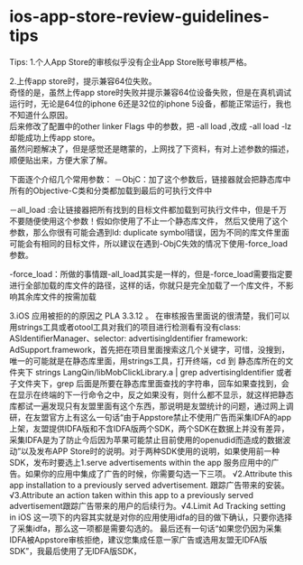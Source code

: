 # ios-app-store-review-guidelines-tips

Tips:
1.个人App Store的审核似乎没有企业App Store账号审核严格。

2.上传app store时，提示兼容64位失败。   
  奇怪的是，虽然上传app store时失败并提示兼容64位设备失败，但是在真机调试运行时，无论是64位的iphone 6还是32位的iphone 5设备，都能正常运行，我也不知道什么原因。   
  后来修改了配置中的other linker Flags 中的参数，把 -all load ,改成 -all load -lz 却能成功上传app store。   
  虽然问题解决了，但是感觉还是瞎蒙的，上网找了下资料，有对上述参数的描述，顺便贴出来，方便大家了解。
  
  下面逐个介绍几个常用参数：
－ObjC：加了这个参数后，链接器就会把静态库中所有的Objective-C类和分类都加载到最后的可执行文件中

－all_load :会让链接器把所有找到的目标文件都加载到可执行文件中，但是千万不要随便使用这个参数！假如你使用了不止一个静态库文件，
然后又使用了这个参数，那么你很有可能会遇到ld: duplicate symbol错误，因为不同的库文件里面可能会有相同的目标文件，所以建议在遇到-ObjC失效的情况下使用-force_load参数。

-force_load：所做的事情跟-all_load其实是一样的，但是-force_load需要指定要进行全部加载的库文件的路径，这样的话，你就只是完全加载了一个库文件，不影响其余库文件的按需加载   

3.iOS 应用被拒的的原因之 PLA 3.3.12 。
   在审核报告里面说的很清楚，我们可以用strings工具或者otool工具对我们的项目进行检测看有没有class: ASIdentifierManager、selector: advertisingIdentifier framework: AdSupport.framework，首先把在项目里面搜索这几个关键字，可惜，没搜到，唯一的可能就是在静态库里面，用strings工具，打开终端，cd 到 静态库所在的文件夹下 strings LangQin/libMobClickLibrary.a | grep advertisingIdentifier 或者子文件夹下，grep  后面是所要在静态库里面查找的字符串，回车如果查找到，会在显示在终端的下一行命令之中，反之如果没有，则什么都不显示，就这样把静态库都试一遍发现只有友盟里面有这个东西，那说明是友盟统计的问题，通过网上调研，在友盟官方上有这么一句话“由于Appstore禁止不使用广告而采集IDFA的app上架，友盟提供IDFA版和不含IDFA版两个SDK，两个SDK在数据上并没有差异，采集IDFA是为了防止今后因为苹果可能禁止目前使用的openudid而造成的数据波动”以及发布APP Store时的说明。对于两种SDK使用的说明，如果使用前一种SDK，发布时要选上1.serve advertisements within the app
服务应用中的广告。如果你的应用中集成了广告的时候，你需要勾选一下三项。
√2.Attribute this app installation to a previously served advertisement.
跟踪广告带来的安装。√3.Attribute an action taken within this app to a previously served advertisement跟踪广告带来的用户的后续行为。√4.Limit Ad Tracking setting in iOS
这一项下的内容其实就是对你的应用使用idfa的目的做下确认，只要你选择了采集idfa，那么这一项都是需要勾选的。
最后还有一句话“如果您仍因为采集IDFA被Appstore审核拒绝，建议您集成任意一家广告或选用友盟无IDFA版SDK”，我最后使用了无IDFA版SDK，





